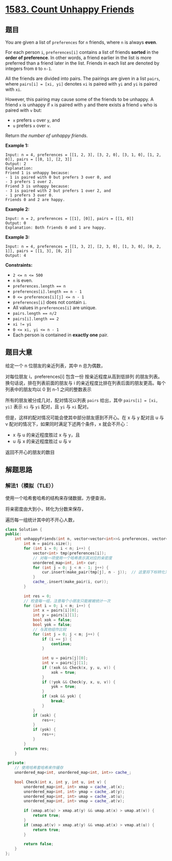 # [1583. Count Unhappy Friends](https://leetcode.com/problems/count-unhappy-friends/)

## 题目

You are given a list of `preferences` for `n` friends, where `n` is always **even**.

For each person `i`, `preferences[i]` contains a list of friends **sorted** in the **order of preference**. In other words, a friend earlier in the list is more preferred than a friend later in the list. Friends in each list are denoted by integers from `0` to `n-1`.

All the friends are divided into pairs. The pairings are given in a list `pairs`, where `pairs[i] = [xi, yi]` denotes `xi` is paired with `yi` and `yi` is paired with `xi`.

However, this pairing may cause some of the friends to be unhappy. A friend `x` is unhappy if `x` is paired with `y` and there exists a friend `u` who is paired with `v` but:

- `x` prefers `u` over `y`, and
- `u` prefers `x` over `v`.

Return *the number of unhappy friends*.

 

**Example 1:**

```
Input: n = 4, preferences = [[1, 2, 3], [3, 2, 0], [3, 1, 0], [1, 2, 0]], pairs = [[0, 1], [2, 3]]
Output: 2
Explanation:
Friend 1 is unhappy because:
- 1 is paired with 0 but prefers 3 over 0, and
- 3 prefers 1 over 2.
Friend 3 is unhappy because:
- 3 is paired with 2 but prefers 1 over 2, and
- 1 prefers 3 over 0.
Friends 0 and 2 are happy.
```

**Example 2:**

```
Input: n = 2, preferences = [[1], [0]], pairs = [[1, 0]]
Output: 0
Explanation: Both friends 0 and 1 are happy.
```

**Example 3:**

```
Input: n = 4, preferences = [[1, 3, 2], [2, 3, 0], [1, 3, 0], [0, 2, 1]], pairs = [[1, 3], [0, 2]]
Output: 4
```

 

**Constraints:**

- `2 <= n <= 500`
- `n` is even.
- `preferences.length == n`
- `preferences[i].length == n - 1`
- `0 <= preferences[i][j] <= n - 1`
- `preferences[i]` does not contain `i`.
- All values in `preferences[i]` are unique.
- `pairs.length == n/2`
- `pairs[i].length == 2`
- `xi != yi`
- `0 <= xi, yi <= n - 1`
- Each person is contained in **exactly one** pair.

## 题目大意

给定一个 n 位朋友的亲近列表，其中 n 总为偶数，

对每位朋友 i，preferences[i] 包含一份 按亲近程度从高到低排列 的朋友列表。换句话说，排在列表前面的朋友与 i 的亲近程度比排在列表后面的朋友更高。每个列表中的朋友均以 0 到 n-1 之间的整数表示

所有的朋友被分成几对，配对情况以列表 `pairs` 给出，其中 `pairs[i] = [xi, yi]` 表示 `xi` 与 `yi` 配对，且 `yi` 与 `xi` 配对。

但是，这样的配对情况可能会使其中部分朋友感到不开心。在 x 与 y 配对且 u 与 v 配对的情况下，如果同时满足下述两个条件，x 就会不开心：

* x 与 u 的亲近程度胜过 x 与 y，且
* u 与 x 的亲近程度胜过 u 与 v

返回不开心的朋友的数目

## 解题思路

### 解法1（模拟（TLE））

使用一个哈希套哈希的结构来存储数据，方便查询，

将亲密度由大到小，转化为分数来保存，

遍历每一组统计其中的不开心人数，

``````c++
class Solution {
public:
    int unhappyFriends(int n, vector<vector<int>>& preferences, vector<vector<int>>& pairs) {
        int m = pairs.size();
        for (int i = 0; i < n; i++) {
            vector<int> tmp(preferences[i]);
            // 对每一项使用一个哈希表示其对应的亲密度
            unordered_map<int, int> cur;
            for (int j = 0; j < n - 1; j++) {
                cur.insert(make_pair(tmp[j], n - j));  // 这里将下标转化为亲密度
            }
            cache_.insert(make_pair(i, cur));
        }
        
        int res = 0;
        // 检查每一组，注意每个小朋友只能被被统计一次
        for (int i = 0; i < m; i++) {
            int x = pairs[i][0];
            int y = pairs[i][1];
            bool xok = false;
            bool yok = false;
            // 与其他组作比较
            for (int j = 0; j < m; j++) {
                if (i == j) {
                    continue;
                }
                
                int u = pairs[j][0];
                int v = pairs[j][1];
                if (!xok && Check(x, y, u, v)) {
                    xok = true;
                }
                if (!yok && Check(y, x, u, v)) {
                    yok = true;
                }
                if (xok && yok) {
                    break;
                }
            }
            if (xok) {
                res++;
            }
            if (yok) {
                res++;
            }
        }
        return res;
    }
    
 private:
    // 使用哈希套哈希来作缓存
    unordered_map<int, unordered_map<int, int>> cache_;
    
    bool Check(int x, int y, int u, int v) {
        unordered_map<int, int> xmap = cache_.at(x);
        unordered_map<int, int> ymap = cache_.at(y);
        unordered_map<int, int> umap = cache_.at(u);
        unordered_map<int, int> vmap = cache_.at(v);
        
        if (xmap.at(u) > xmap.at(y) && umap.at(x) > umap.at(v)) {
            return true;
        }
        if (xmap.at(v) > xmap.at(y) && vmap.at(x) > vmap.at(u)) {
            return true;
        }
        
        return false;
    }
};
``````


